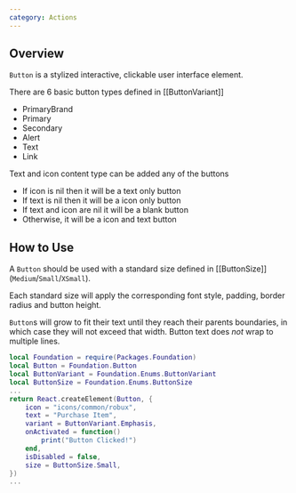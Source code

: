 ```yaml
---
category: Actions
---
```


## Overview

`Button` is a stylized interactive, clickable user interface element.

There are 6 basic button types defined in [[ButtonVariant]]

* PrimaryBrand
* Primary
* Secondary
* Alert
* Text
* Link

Text and icon content type can be added any of the buttons

* If icon is nil then it will be a text only button
* If text is nil then it will be a icon only button
* If text and icon are nil it will be a blank button
* Otherwise, it will be a icon and text button

## How to Use

A `Button` should be used with a standard size defined in [[ButtonSize]] (`Medium`/`Small`/`XSmall`).

Each standard size will apply the corresponding font style, padding, border radius and button height.

`Button`s will grow to fit their text until they reach their parents boundaries, in which case they will not exceed that width. Button text does *not* wrap to multiple lines.

```lua
local Foundation = require(Packages.Foundation)
local Button = Foundation.Button
local ButtonVariant = Foundation.Enums.ButtonVariant
local ButtonSize = Foundation.Enums.ButtonSize
...
return React.createElement(Button, {
	icon = "icons/common/robux",
	text = "Purchase Item",
	variant = ButtonVariant.Emphasis,
	onActivated = function()
		print("Button Clicked!")
	end,
	isDisabled = false,
	size = ButtonSize.Small,
})
...
```
